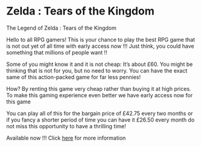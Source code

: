 # Zelda : Tears of the Kingdom
The Legend of Zelda : Tears of the Kingdom

Hello to all RPG gamers! This is your chance to play the best RPG game that is not out yet of all time with early access now !!!
Just think, you could have something that millions of people want !!

Some of you might know it and it is not 
cheap: It’s about £60. You might be thinking that is not for you, but no need to worry.
You can have the exact same of this action-packed game for far less pennies! 

How? By renting this game very cheap rather than buying it at high prices.
To make this gaming experience even better we have early access now for this game

You can play all of this for the bargain price of £42.75 every two months or if you fancy a shorter period of time you can have it £26.50 every month do not miss this opportunity to have a thrilling time!

Available now !!! Click [here](Zelda2info.md) for more information
